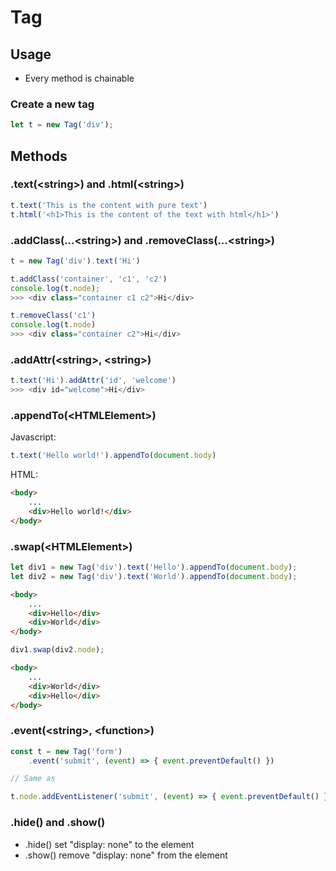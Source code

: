 # Tag

## Usage
* Every method is chainable

### Create a new tag
```js
let t = new Tag('div');
```

## Methods

### .text(\<string\>) and .html(\<string\>)
```js
t.text('This is the content with pure text')
t.html('<h1>This is the content of the text with html</h1>')
```

### .addClass(...\<string\>) and .removeClass(...\<string\>)
```js
t = new Tag('div').text('Hi')

t.addClass('container', 'c1', 'c2')
console.log(t.node);
>>> <div class="container c1 c2">Hi</div>

t.removeClass('c1')
console.log(t.node)
>>> <div class="container c2">Hi</div>
```

### .addAttr(\<string\>, \<string\>)
```js
t.text('Hi').addAttr('id', 'welcome')
>>> <div id="welcome">Hi</div>
```

### .appendTo(\<HTMLElement\>)
Javascript:
```js
t.text('Hello world!').appendTo(document.body)
```
HTML:
```html
<body>
	...
	<div>Hello world!</div>
</body>
```

### .swap(\<HTMLElement\>)
```js
let div1 = new Tag('div').text('Hello').appendTo(document.body);
let div2 = new Tag('div').text('World').appendTo(document.body);
```
```html
<body>
	...
	<div>Hello</div>
	<div>World</div>
</body>
```

```js
div1.swap(div2.node);
```

```html
<body>
	...
	<div>World</div>
	<div>Hello</div>
</body>
```

### .event(\<string\>, \<function\>)
```js
const t = new Tag('form')
	.event('submit', (event) => { event.preventDefault() })

// Same as

t.node.addEventListener('submit', (event) => { event.preventDefault() });
```

### .hide() and .show()
* .hide() set "display: none" to the element
* .show() remove "display: none" from the element
